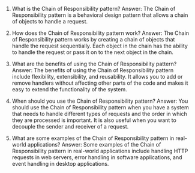 1. What is the Chain of Responsibility pattern?
Answer: The Chain of Responsibility pattern is a behavioral design pattern that allows a chain of objects to handle a request.

2. How does the Chain of Responsibility pattern work?
Answer: The Chain of Responsibility pattern works by creating a chain of objects that handle the request sequentially. Each object in the chain has the ability to handle the request or pass it on to the next object in the chain.

3. What are the benefits of using the Chain of Responsibility pattern?
Answer: The benefits of using the Chain of Responsibility pattern include flexibility, extensibility, and reusability. It allows you to add or remove handlers without affecting other parts of the code and makes it easy to extend the functionality of the system.

4. When should you use the Chain of Responsibility pattern?
Answer: You should use the Chain of Responsibility pattern when you have a system that needs to handle different types of requests and the order in which they are processed is important. It is also useful when you want to decouple the sender and receiver of a request.

5. What are some examples of the Chain of Responsibility pattern in real-world applications?
Answer: Some examples of the Chain of Responsibility pattern in real-world applications include handling HTTP requests in web servers, error handling in software applications, and event handling in desktop applications.